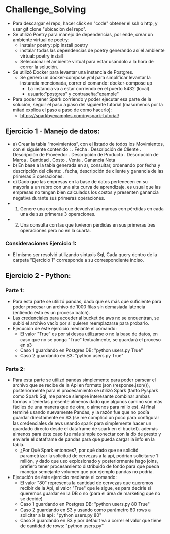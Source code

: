 # Challenge_Solving
- Para descargar el repo, hacer click en "code" obtener el ssh o http, y usar git clone "ubicación del repo".
- Se utilizó Poetry para manejo de dependencias, por ende, crear un ambiente virtual de poetry:
  - instalar poetry: pip install poetry
  - instalar todas las dependencias de poetry generando así el ambiente virtual: poetry install
  - Seleccionar el ambiente virtual para estar usándolo a la hora de correr la solución.
- Se utilizó Docker para levantar una instancia de Postgres.
  - Se generó un docker-compose.yml para simplificar levantar la instancia mencionada, correr el comando: docker-compose up
    - La instancia va a estar corriendo en el puerto 5432 (local).
    - usuario:"postgres" y contraseña:"example"
- Para poder tener Spark corriendo y poder ejecutar esa parte de la solución, seguir el paso a paso del siguiente tutorial (masomenos por la mitad explica el paso a paso de como hacerlo):
  - https://sparkbyexamples.com/pyspark-tutorial/
        
## Ejercicio 1 - Manejo de datos:
- a) Crear la tabla “movimientos”, con el listado de todos los Movimientos, con el siguiente contenido : . Fecha . Descripción de Cliente . Descripción de Proveedor . Descripción de Producto . Descripción de Marca . Cantidad . Costo . Venta . Ganancia Neta
- b) En base a la tabla generada en a), consultar, ordenando por fecha y descripción del cliente: . fecha,  descripción de cliente y ganancia de las primeras 3 operaciones.
- c) Dado que las empresas en la base de datos pertenecen en su mayoría a un rubro con una alta curva de aprendizaje, es usual que las empresas no tengan bien calculados los costos y presenten ganancia negativa durante sus primeras operaciones.
- 1) Genere una consulta que devuelva las marcas con pérdidas en cada una de sus primeras 3 operaciones.
- 2) Una consulta con las que tuvieron pérdidas en sus primeras tres operaciones pero no en la cuarta.

### Consideraciones Ejercicio 1:
  - El mismo ser resolvió utilizando sintaxis Sql, Cada query dentro de la carpeta "Ejercicio 1" corresponde a su correspondiente inciso.

## Ejercicio 2 - Python:
### Parte 1:
  - Para esta parte se utilizó pandas, dado que es más que suficiente para poder procesar un archivo de 1000 filas sin demasiada latencia (entiendo ésto es un proceso batch).
  - Las credenciales para acceder al bucket de aws no se encuentran, se subió el archivo vacío por si quieren reemplazarse para probarlo.
  - Ejecución de éste ejercicio mediante el comando:
    -  El valor "True" es por si desea utilizarse o no la base de datos, en caso que no se ponga "True" textualmente, se guardará el proceso en s3
    -  Caso 1 guardando en Postgres DB: "python users.py True"
    -  Caso 2 guardando en S3: "python users.py True"

### Parte 2:
  - Para esta parte se utilizó pandas simplemente para poder parsear el archivo que se recibe de la Api en formato json (response.json()), posteriormente para el procesamiento se utilizó Spark (tanto Pyspark como Spark Sql, me parece siempre interesante combinar ambas formas o tenerlas presente almenos dado que algunos camino son más fáciles de una manera que de otra, o almenos para mí lo es). Al final terminé usando nuevamente Pandas, y la razón fue que no podía guardar directamente en S3 (se me complicó un poco para configurar las credenciales de aws usando spark para simplemente hacer un guardado directo desde el dataframe de spark en el bucket). 
    además almenos para éste caso fue más simple conectar con la db de presto y enviarle el dataframe de pandas para que pueda cargar la info en la tabla.
      - ¿Por Qué Spark entonces?, por qué dado que se solicitó parametrizar la solicitud de cervezas a la api, podrían solicitarse 1 millón, y dado que uso explosionado y posteriormente hago joins, prefiero tener procesamiento distribuido de fondo para que pueda manejar semejante volumen que por ejemplo pandas no podría.
  - Ejecución de éste ejercicio mediante el comando:
    - El valor "80" representa la cantidad de cervezas que queremos recibir de la Api, el valor "True" que le sigue, es para decirle si queremos guardar en la DB o no (para el área de marketing que no se decide)
    - Caso 1 guardando en Postgres DB: "python users.py 80 True"
    - Caso 2 guardando en S3 y usando como parámetro 80 rows a solicitar a la api : "python users.py 80"
    - Caso 3 guardando en S3 y por default va a correr el valor que tiene de cantidad de rows: "python users.py"

